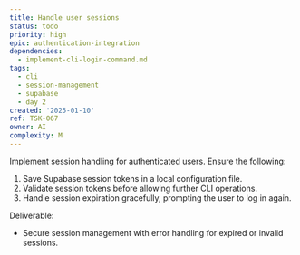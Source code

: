```yaml
---
title: Handle user sessions
status: todo
priority: high
epic: authentication-integration
dependencies:
  - implement-cli-login-command.md
tags:
  - cli
  - session-management
  - supabase
  - day 2
created: '2025-01-10'
ref: TSK-067
owner: AI
complexity: M
---
```


Implement session handling for authenticated users. Ensure the following:

1. Save Supabase session tokens in a local configuration file.
2. Validate session tokens before allowing further CLI operations.
3. Handle session expiration gracefully, prompting the user to log in again.

Deliverable:

- Secure session management with error handling for expired or invalid sessions.
